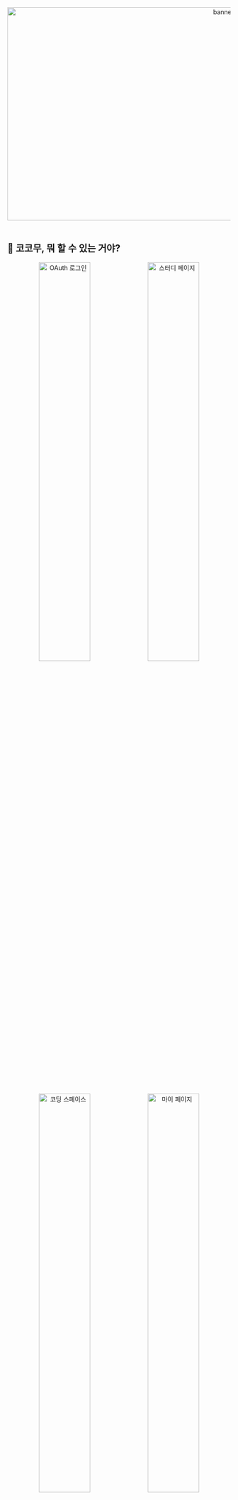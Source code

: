 <div align="center">
  <img src="https://github.com/user-attachments/assets/fc50544d-1c41-41e5-b7aa-9ff2106a2c94" alt="banner" width="960px" height="480px">
</div>

<br />

## 👀 코코무, 뭐 할 수 있는 거야?

<div align="center">
  <div>
    <!-- 첫 번째 행 -->
    <img src="https://github.com/user-attachments/assets/14fed715-5df7-4eaa-8783-bebf77d46f91" width="48%" alt="OAuth 로그인">
    <img src="https://github.com/user-attachments/assets/0649e86e-6051-4840-b5a7-519d250f91e4" width="48%" alt="스터디 페이지">
  </div>
  <div>
    <!-- 두 번째 행 -->
    <img src="https://github.com/user-attachments/assets/ec9d2ea1-ceb4-462b-a51b-a4fe583c2cba" width="48%" alt="코딩 스페이스">
    <img src="https://github.com/user-attachments/assets/4b9f9476-2813-4d8d-bf70-84a11c3e5b55" width="48%" alt="마이 페이지">
  </div>
</div>
<br />

## 👩‍💻👨‍💻 Member
<table>
  <tr align="center">
    <td width="25%"><b>BackEnd</b></td>
    <td width="25%"><b>FrontEnd</b></td>
    <td width="25%"><b>FrontEnd</b></td>
    <td width="25%"><b>FrontEnd</b></td>
  </tr>
  <tr align="center">
    <td><img src="https://github.com/user-attachments/assets/85229bc8-24cd-4e84-9581-fe29dfe1ec9d" width="150px" height="150px" alt="지환_프로필"></td>
    <td><img src="https://github.com/user-attachments/assets/224fec75-c101-4122-a46e-0df8a10f4b90" width="150px" height="150px" alt="원빈_프로필"></td>
    <td><img src="https://github.com/user-attachments/assets/40473f1f-58b8-404d-baa5-1a5c7fcfa5cc" width="150px" height="150px" alt="주현_프로필"></td>
    <td><img src="https://github.com/user-attachments/assets/9ac1ba91-3bd3-4d99-9852-56ac2f522572" width="150px" height="150px" style="object-fit: cover" alt="범조_프로필"></td>
  </tr>
  <tr align="center">
    <td>지환</td>
    <td>원빈</td>
    <td>주현</td>
    <td>범조</td>
  </tr>
  <tr align="center">
    <td><a href="https://github.com/jihwankim128">jihwankim128</a></td>
    <td><a href="https://github.com/Seio924">Seio924</a></td>
    <td><a href="https://github.com/jhgwon">jhgwon</a></td>
    <td><a href="https://github.com/kim13175">kim13175</a></td>
  </tr>
  <tr>
    <td>
      저는 코코무의 MVP 과정에서 DevOps 및 전반적인 백엔드 파트를 맡게되었습니다. <br/>
      제가 작업한 결과물은 백엔드 기술 문서에 상세히 작성되었습니다 :) 
    </td>
    <td>작성해주세요.</td>
    <td>작성해주세요.</td>
    <td>작성해주세요.</td>
  </tr>
</table>

<br />

## 📜 Document

* 기획 과정에서 IA를 작성했어요. ➡️ [IA를 작성한 이유 보기-(링크)](https://velog.io/@jihwankim128/COCOMU-%EC%BD%94%EC%BD%94%EB%AC%B4-%ED%94%84%EB%A1%9C%EC%A0%9D%ED%8A%B8#%EC%A0%95%EB%B3%B4-%EC%95%84%ED%82%A4%ED%85%8D%EC%B3%90-%EC%84%A4%EA%B3%84-ia-information-architecture)
* 기획 과정에서 Event Storming을 작성했어요. ➡️ [Event Storming을 작성한 이유 보기-(링크)](https://velog.io/@jihwankim128/COCOMU-%EC%BD%94%EC%BD%94%EB%AC%B4-%ED%94%84%EB%A1%9C%EC%A0%9D%ED%8A%B8#event-storming)
* 기획 과정에서 Lo-Fi Wire Frame을 작성했어요. ➡️ [Wire Frame을 작성한 이유 보기-(링크)](https://velog.io/@jihwankim128/COCOMU-%EC%BD%94%EC%BD%94%EB%AC%B4-%ED%94%84%EB%A1%9C%EC%A0%9D%ED%8A%B8#lo-fi-wire-frame)
* 기획 과정에서 API 명세서를 작성했어요. ➡️ [API 명세서를 작성한 이유 보기-(링크)](https://velog.io/@jihwankim128/COCOMU-%EC%BD%94%EC%BD%94%EB%AC%B4-%ED%94%84%EB%A1%9C%EC%A0%9D%ED%8A%B8#api-specific)
* 프론트엔드에서는 이러한 기술들을 활용했어요. ➡️ [프론트에서 이용한 기술 문서 정리-(링크)](https://github.com/cocomu-team/cocomu-fe?tab=readme-ov-file#cocomu-%ED%94%84%EB%A1%A0%ED%8A%B8-%ED%8C%80-%EA%B8%B0%EC%88%A0-%EB%AC%B8%EC%84%9C)
* 백엔드에서는 이러한 기술들을 활용했어요. ➡️ [백엔드 기술 문서 정리-(링크)](https://github.com/cocomu-team/cocomu-be?tab=readme-ov-file#cocomu-back-end)
